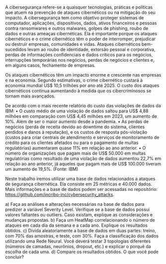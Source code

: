 A cibersegurança refere-se a quaisquer tecnologias, práticas e políticas que atuem na prevenção de ataques cibernéticos ou na mitigação do seu impacto. A cibersegurança tem como objetivo proteger sistemas de computador, aplicações, dispositivos, dados, ativos financeiros e pessoas contra ransomwares e outros malwares, golpes de phishing, roubo de dados e outras ameaças cibernéticas. Ela é importante porque os ataques cibernéticos e o crime cibernético têm o poder de interromper, prejudicar ou destruir empresas, comunidades e vidas. Ataques cibernéticos bem-sucedidos levam ao roubo de identidade, extorsão pessoal e corporativa, perdas de informações confidenciais e dados críticos para os negócios, interrupções temporárias nos negócios, perdas de negócios e clientes e, em alguns casos, fechamento de empresas.

Os ataques cibernéticos têm um impacto enorme e crescente nas empresas e na economia. Segundo estimativas, o crime cibernético custará à economia mundial US$ 10,5 trilhões por ano até 2025. O custo dos ataques cibernéticos continua aumentando à medida que os cibercriminosos se tornam mais avançados.

De acordo com o mais recente relatório do custo das violações de dados da IBM:
• O custo médio de uma violação de dados saltou para US$ 4,88 milhões em comparação com US$ 4,45 milhões em 2023, um aumento de 10%. Além de ser o maior aumento desde a
pandemia.
• As perdas de negócios (perda de receita devido ao downtime do sistema, clientes perdidos e danos à reputação), e os custos de resposta pós-violação (custos para criar centrais de atendimento e serviços de monitoramento de crédito para os clientes afetados ou para o pagamento de multas regulatórias) aumentaram quase 11% em relação ao ano anterior.
• O número de organizações que pagam mais de US$ 50.000 em multas regulatórias como resultado de uma violação de dados aumentou 22,7% em relação ao ano anterior, já aqueles
que pagam mais de US$ 100.000 tiveram um aumento de 19,5%. (Fonte: IBM)

Neste trabalho iremos utilizar uma base de dados relacionados a ataques de segurança cibernética. Ela consiste em 25 métricas e 40.000 dados. Mais informações e a base de dados podem ser acessadas no repositório: https://github.com/incribo-inc/cybersecurity_attacks.

a) Faça as análises e alterações necessárias na base de dados para predizer a variável Severity
Level. Verifique se a base de dados possui valores faltantes ou outliers. Caso existam, explique
as considerações e mudanças propostas.
b) Faça um HeatMap correlacionando o número de ataques em cada dia da semana e a cada
ano. Explique os resultados obtidos.
c) Divida aleatoriamente a base de dados em duas partes: treino, com 70% das amostras, e teste,
com 30%. Faça a classificação dos dados utilizando uma Rede Neural. Você deverá testar 3
topologias diferentes (números de camadas, neurônios, dropout, etc.) e explicar o porquê da
escolha de cada uma.
d) Compare os resultados obtidos. O que você pode concluir?
